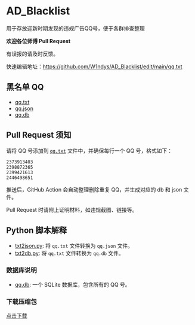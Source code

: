 # AD_Blacklist

用于存放迎新时期发现的违规广告QQ号，便于各群排查整理

**欢迎各位师傅 Pull Request**

有误报的请及时反馈。

快速编辑地址：https://github.com/W1ndys/AD_Blacklist/edit/main/qq.txt

## 黑名单 QQ

- [qq.txt](./qq.txt)
- [qq.json](./qq.json)
- [qq.db](./qq.db)

## Pull Request 须知

请将 QQ 号添加到 [`qq.txt`](./qq.txt) 文件中，并确保每行一个 QQ 号，格式如下：

```
2373913403
2398872365
2399421613
2446498651
```

推送后，GitHub Action 会自动整理删除重复 QQ，并生成对应的 db 和 json 文件。

Pull Request 时请附上证明材料，如违规截图、链接等。

## Python 脚本解释

- [txt2json.py](./txt2json.py): 将 `qq.txt` 文件转换为 `qq.json` 文件。
- [txt2db.py](./txt2db.py): 将 `qq.txt` 文件转换为 `qq.db` 文件。
  
### 数据库说明

- [qq.db](./qq.db): 一个 SQLite 数据库，包含所有的 QQ 号。

### 下载压缩包

[点击下载](https://github.com/W1ndys/AD_Blacklist/archive/refs/heads/main.zip)

